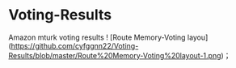 # Voting-Results
Amazon mturk voting results
! [Route Memory-Voting layou] (https://github.com/cyfggnn22/Voting-Results/blob/master/Route%20Memory-Voting%20layout-1.png)；
